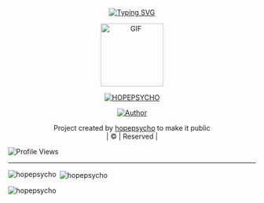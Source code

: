 ## <!-- Typing SVG -->
<p align="center">
    <a href="https://git.io/J0hKr">
        <img
        src="https://readme-typing-svg.herokuapp.com?size=30&width=800&lines=Welcome+To+hopepsycho+p4+Profile."
            alt="Typing SVG"
        />
    </a>
</p>
<div align="center">
  <p align="center">
<img src="https://media.giphy.com/media/4dM1U76aAQ3dbE6bc3/giphy.gif" alt="GIF" width="128" height="128"/>
</p>
 <p align="center">
<a href="#"><img title="HOPEPSYCHO" src="https://img.shields.io/badge/HOPEPSYCHO-red?colorA=%23ff0000&colorB=%23017e40&style=for-the-badge"></a>
</p>
  <p align="center">
<a href="https://github.com/hopepsycho"><img title="Author" src="https://img.shields.io/badge/Author-hopepsycho/kunjappan2.0?color=blue&style=for-the-badge&logo=whatsapp"></a>
</p>
</div>
<p align="center">
Project created by <a href="https://github.com/hopepsycho">hopepsycho</a> to make it public
    <br>
       | © |
        Reserved |
    <br> 
</p>

![Profile Views](https://hits.seeyoufarm.com/api/count/incr/badge.svg?url=https://github.com/hopepsycho/kunjappan2.0&title=Profile%20Views)

----
<p align="center">
<p><img align="left" src="https://github-readme-stats.vercel.app/api/top-langs?username=hopepsycho&show_icons=true&theme=dark&locale=en&layout=compact" alt="hopepsycho" /></p>

<p>&nbsp;<img align="center" src="https://github-readme-stats.vercel.app/api?username=hopepsycho&show_icons=true&theme=dark&locale=en" alt="hopepsycho" /></p>

<p><img align="center" src="https://github-readme-streak-stats.herokuapp.com/?user=xxirfanx&theme=dark" alt="hopepsycho" /></p>
</p>
